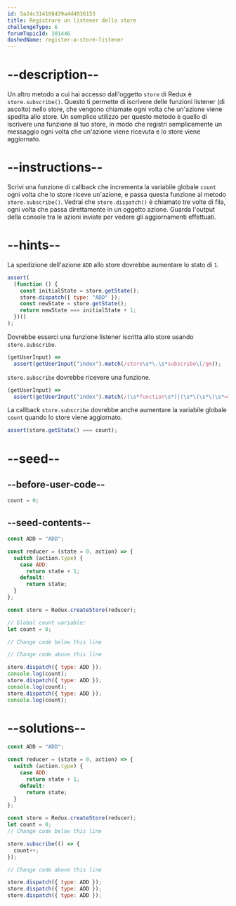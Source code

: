 ```yaml
---
id: 5a24c314108439a4d4036153
title: Registrare un listener dello store
challengeType: 6
forumTopicId: 301446
dashedName: register-a-store-listener
---
```


# --description--

Un altro metodo a cui hai accesso dall'oggetto `store` di Redux è `store.subscribe()`. Questo ti permette di iscrivere delle funzioni listener (di ascolto) nello store, che vengono chiamate ogni volta che un'azione viene spedita allo store. Un semplice utilizzo per questo metodo è quello di iscrivere una funzione al tuo store, in modo che registri semplicemente un messaggio ogni volta che un'azione viene ricevuta e lo store viene aggiornato.

# --instructions--

Scrivi una funzione di callback che incrementa la variabile globale `count` ogni volta che lo store riceve un'azione, e passa questa funzione al metodo `store.subscribe()`. Vedrai che `store.dispatch()` è chiamato tre volte di fila, ogni volta che passa direttamente in un oggetto azione. Guarda l'output della console tra le azioni inviate per vedere gli aggiornamenti effettuati.

# --hints--

La spedizione dell'azione `ADD` allo store dovrebbe aumentare lo stato di `1`.

```js
assert(
  (function () {
    const initialState = store.getState();
    store.dispatch({ type: "ADD" });
    const newState = store.getState();
    return newState === initialState + 1;
  })()
);
```

Dovrebbe esserci una funzione listener iscritta allo store usando `store.subscribe`.

```js
(getUserInput) =>
  assert(getUserInput("index").match(/store\s*\.\s*subscribe\(/gm));
```

`store.subscribe` dovrebbe ricevere una funzione.

```js
(getUserInput) =>
  assert(getUserInput("index").match(/(\s*function\s*)|(\s*\(\s*\)\s*=>)/gm));
```

La callback `store.subscribe` dovrebbe anche aumentare la variabile globale `count` quando lo store viene aggiornato.

```js
assert(store.getState() === count);
```

# --seed--

## --before-user-code--

```js
count = 0;
```

## --seed-contents--

```js
const ADD = "ADD";

const reducer = (state = 0, action) => {
  switch (action.type) {
    case ADD:
      return state + 1;
    default:
      return state;
  }
};

const store = Redux.createStore(reducer);

// Global count variable:
let count = 0;

// Change code below this line

// Change code above this line

store.dispatch({ type: ADD });
console.log(count);
store.dispatch({ type: ADD });
console.log(count);
store.dispatch({ type: ADD });
console.log(count);
```

# --solutions--

```js
const ADD = "ADD";

const reducer = (state = 0, action) => {
  switch (action.type) {
    case ADD:
      return state + 1;
    default:
      return state;
  }
};

const store = Redux.createStore(reducer);
let count = 0;
// Change code below this line

store.subscribe(() => {
  count++;
});

// Change code above this line

store.dispatch({ type: ADD });
store.dispatch({ type: ADD });
store.dispatch({ type: ADD });
```
